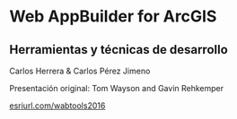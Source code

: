 # Web AppBuilder for ArcGIS
## Herramientas y técnicas de desarrollo

Carlos Herrera & Carlos Pérez Jimeno

Presentación original: Tom Wayson and Gavin Rehkemper

[esriurl.com/wabtools2016](http://esriurl.com/wabtools2016)
	
